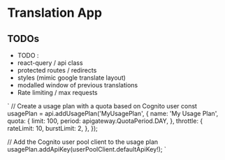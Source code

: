 # Translation App

## TODOs 
- TODO :
- react-query / api class
- protected routes / redirects
- styles (mimic google translate layout)
- modalled window of previous translations
- Rate limiting / max requests

`
// Create a usage plan with a quota based on Cognito user
const usagePlan = api.addUsagePlan('MyUsagePlan', {
    name: 'My Usage Plan',
    quota: {
    limit: 100,
    period: apigateway.QuotaPeriod.DAY,
    },
    throttle: {
    rateLimit: 10,
    burstLimit: 2,
    },
});

// Add the Cognito user pool client to the usage plan
usagePlan.addApiKey(userPoolClient.defaultApiKey!);
    `